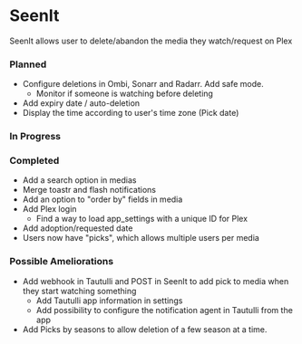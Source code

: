 # SeenIt
SeenIt allows user to delete/abandon the media they watch/request on Plex

### Planned
- Configure deletions in Ombi, Sonarr and Radarr. Add safe mode.
    - Monitor if someone is watching before deleting
- Add expiry date / auto-deletion
- Display the time according to user's time zone (Pick date)

### In Progress


### Completed
- Add a search option in medias
- Merge toastr and flash notifications
- Add an option to "order by" fields in media
- Add Plex login
    - Find a way to load app_settings with a unique ID for Plex
- Add adoption/requested date
- Users now have "picks", which allows multiple users per media

### Possible Ameliorations
- Add webhook in Tautulli and POST in SeenIt to add pick to media when they start watching something
    - Add Tautulli app information in settings
    - Add possibility to configure the notification agent in Tautulli from the app
- Add Picks by seasons to allow deletion of a few season at a time.